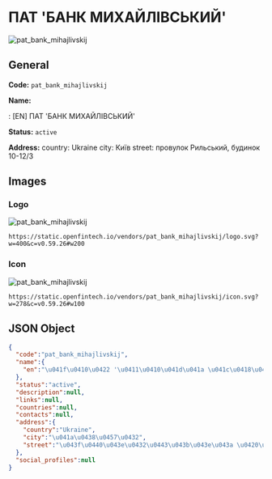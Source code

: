 
# ПАТ 'БАНК МИХАЙЛІВСЬКИЙ' 
![pat_bank_mihajlivskij](https://static.openfintech.io/vendors/pat_bank_mihajlivskij/logo.svg?w=400&c=v0.59.26#w200)  

## General 
 
**Code:** `pat_bank_mihajlivskij` 
 
**Name:** 
 
:	[EN] ПАТ 'БАНК МИХАЙЛІВСЬКИЙ' 
 
**Status:** `active` 
 
**Address:** 
country: Ukraine 
city: Київ 
street: провулок Рильський, будинок 10-12/3 

## Images 

### Logo 
 
![pat_bank_mihajlivskij](https://static.openfintech.io/vendors/pat_bank_mihajlivskij/logo.svg?w=400&c=v0.59.26#w200)  

```
https://static.openfintech.io/vendors/pat_bank_mihajlivskij/logo.svg?w=400&c=v0.59.26#w200
```  

### Icon 
 
![pat_bank_mihajlivskij](https://static.openfintech.io/vendors/pat_bank_mihajlivskij/icon.svg?w=278&c=v0.59.26#w100)  

```
https://static.openfintech.io/vendors/pat_bank_mihajlivskij/icon.svg?w=278&c=v0.59.26#w100
```  

## JSON Object 

```json
{
  "code":"pat_bank_mihajlivskij",
  "name":{
    "en":"\u041f\u0410\u0422 '\u0411\u0410\u041d\u041a \u041c\u0418\u0425\u0410\u0419\u041b\u0406\u0412\u0421\u042c\u041a\u0418\u0419'"
  },
  "status":"active",
  "description":null,
  "links":null,
  "countries":null,
  "contacts":null,
  "address":{
    "country":"Ukraine",
    "city":"\u041a\u0438\u0457\u0432",
    "street":"\u043f\u0440\u043e\u0432\u0443\u043b\u043e\u043a \u0420\u0438\u043b\u044c\u0441\u044c\u043a\u0438\u0439, \u0431\u0443\u0434\u0438\u043d\u043e\u043a 10-12\/3"
  },
  "social_profiles":null
}
```  
